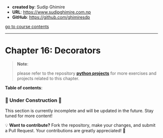 - **created by**: Sudip Ghimire
- **URL**: https://www.sudipghimire.com.np
- **GitHub**: https://github.com/ghimiresdp

[go to course contents](https://github.com/ghimiresdp/pythrone/)
<hr>

# Chapter 16: Decorators

> **Note**:
>
> please refer to the repository
> **[python projects](https://github.com/ghimiresdp/python-projects)** for more
> exercises and projects related to this chapter.

**Table of contents**:

### 🚧 Under Construction 🚧
This section is currently incomplete and will be updated in the future. Stay tuned for more content!

💡 **Want to contribute?**
Fork the repository, make your changes, and submit a Pull Request. Your contributions are greatly appreciated! 🙌
